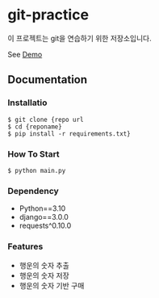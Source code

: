 # git-practice

이 프로젝트는 git을 연습하기 위한 저장소입니다.

See [Demo](http://www.google.com/)

## Documentation

### Installatio

```shell
$ git clone {repo url
$ cd {reponame}
$ pip install -r requirements.txt}
```

### How To Start

```shell
$ python main.py
```

### Dependency

- Python==3.10
- django==3.0.0
- requests^0.10.0

### Features 

- 행운의 숫자 추출 
- 행운의 숫자 저장 
- 행운의 숫자 기반 구매



